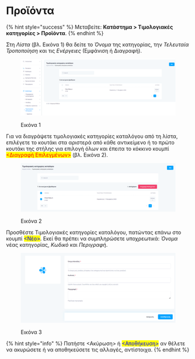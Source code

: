 # Προϊόντα

{% hint style="success" %}
Μεταβείτε: **Κατάστημα > Τιμολογιακές κατηγορίες > Προϊόντα**.
{% endhint %}

Στη _Λίστα_ (βλ. Εικόνα 1) θα δείτε το _Όνομα_ της κατηγορίας, την _Τελευταία Τροποποίηση_ και τις _Ενέργειες_ (Εμφάνιση ή Διαγραφή).

<figure><img src="../../.gitbook/assets/ScreenHunter 691.png" alt=""><figcaption><p>Εικόνα 1</p></figcaption></figure>

Για να διαγράψετε τιμολογιακές κατηγορίες καταλόγου από τη λίστα, επιλέγετε το κουτάκι στα αριστερά από κάθε αντικείμενο ή το πρώτο κουτάκι της στήλης για επιλογή όλων και έπειτα το κόκκινο κουμπί <mark style="color:red;"><Διαγραφή Επιλεγμένων></mark> (βλ. Εικόνα 2).

<figure><img src="../../.gitbook/assets/ScreenHunter 692.png" alt=""><figcaption><p>Εικόνα 2</p></figcaption></figure>



Προσθέστε Τιμολογιακές κατηγορίες καταλόγου, πατώντας επάνω στο κουμπί <mark style="color:blue;"><Νέο></mark>. Εκεί θα πρέπει να συμπληρώσετε υποχρεωτικά: _Όνομα_ νέας κατηγορίας, _Κωδικό_ και _Περιγραφή_.&#x20;

<figure><img src="../../.gitbook/assets/ScreenHunter 695.png" alt=""><figcaption><p>Εικόνα 3</p></figcaption></figure>

{% hint style="info" %}
Πατήστε <Ακύρωση> ή <mark style="color:blue;"><Αποθήκευση></mark> αν θέλετε να ακυρώσετε ή να αποθηκεύσετε τις αλλαγές, αντίστοιχα.
{% endhint %}
